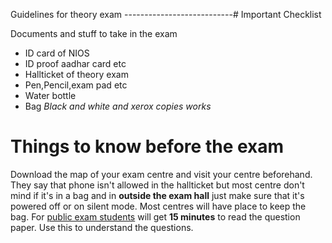 Guidelines for theory exam
---------------------------# Important Checklist

Documents and stuff to take in the exam 

- ID card of NIOS
- ID proof aadhar card etc
- Hallticket of theory exam
- Pen,Pencil,exam pad etc
- Water bottle
- Bag
*Black and white and xerox copies works*

# Things to know **before** the exam

Download the map of your exam centre and visit your centre beforehand. They say that phone isn't allowed in the hallticket but most centre don't mind if it's in a bag and in **outside the exam hall** just make sure that it's powered off or on silent mode. Most centres will have place to keep the bag. For [public exam students](https://nios-students.pages.dev/wiki/Exams-Assignments#pe-public-examination) will get **15 minutes** to read the question paper. Use this to understand the questions.






